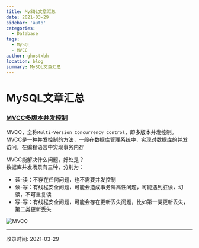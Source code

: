 ```yaml
---
title: MySQL文章汇总
date: 2021-03-29
sidebar: 'auto'
categories:
  - Database
tags:
  - MySQL
  - MVCC
author: ghostxbh
location: blog
summary: MySQL文章汇总
---
```

# MySQL文章汇总

### [MVCC多版本并发控制](https://www.jianshu.com/p/8845ddca3b23)

MVCC，全称`Multi-Version Concurrency Control`，即多版本并发控制。
MVCC是一种并发控制的方法，一般在数据库管理系统中，实现对数据库的并发访问，在编程语言中实现事务内存

MVCC能解决什么问题，好处是？<br/>
数据库并发场景有三种，分别为：<br/>
- 读-读：不存在任何问题，也不需要并发控制
- 读-写：有线程安全问题，可能会造成事务隔离性问题，可能遇到脏读，幻读，不可重复读
- 写-写：有线程安全问题，可能会存在更新丢失问题，比如第一类更新丢失，第二类更新丢失

![MVCC](http://file.uzykj.com/3133209-be5885051c52fb6a.png)


---
收录时间: 2021-03-29

<Vssue :title="$title" />
